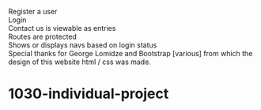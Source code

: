 Register a user<br />
Login<br />
Contact us is viewable as entries<br />
Routes are protected<br />
Shows or displays navs based on login status<br />
Special thanks for George Lomidze and Bootstrap [various] from which the design of this website html / css was made.<br />
# 1030-individual-project
